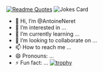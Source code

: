 [![Readme Quotes](https://quotes-github-readme.vercel.app/api?type=horizontal&theme=dark)](https://github.com/piyushsuthar/github-readme-quotes)
<img src="https://readme-jokes.vercel.app/api?hideBorder&theme=gotham" alt="Jokes Card" />
- 👋 Hi, I’m @AntoineNeret
- 👀 I’m interested in ...
- 🌱 I’m currently learning ...
- 💞️ I’m looking to collaborate on ...
- 📫 How to reach me ...
- 😄 Pronouns: ...
- ⚡ Fun fact: ...
[![trophy](https://github-profile-trophy.vercel.app/?username=AntoineNeret&margin-w=15&column=-1)](https://github.com/ryo-ma/github-profile-trophy)
<!---
AntoineNeret/AntoineNeret is a ✨ special ✨ repository because its `README.md` (this file) appears on your GitHub profile.
You can click the Preview link to take a look at your changes.
--->
